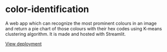 # color-identification
A web app which can recognize the most prominent colours in an image and return a pie chart of those colours with their hex codes using K-means clustering algorithm. It is made and hosted with Streamlit.

[View deployment](https://share.streamlit.io/rohankaran/color-identification)
